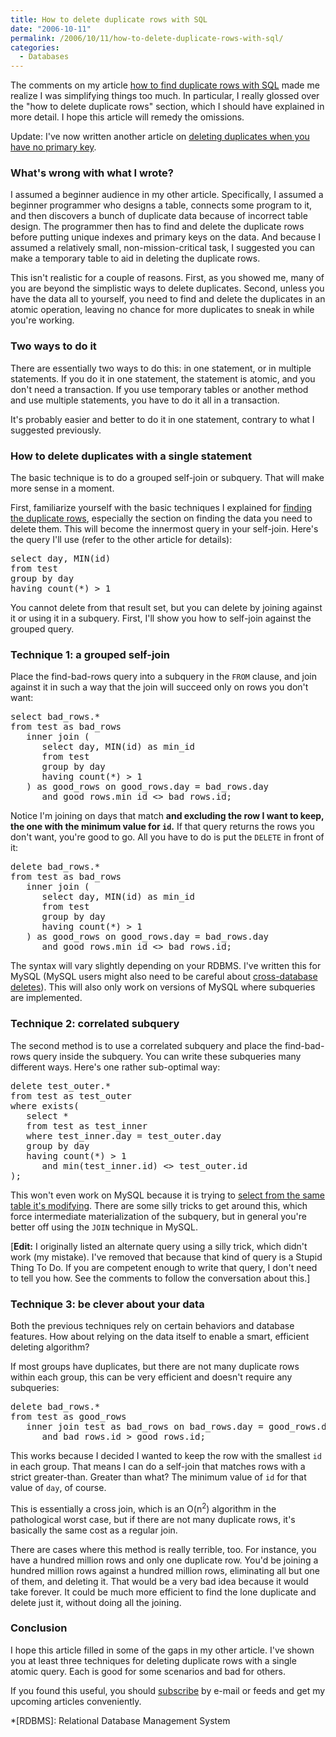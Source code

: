 ```yaml
---
title: How to delete duplicate rows with SQL
date: "2006-10-11"
permalink: /2006/10/11/how-to-delete-duplicate-rows-with-sql/
categories:
  - Databases
---
```

The comments on my article [how to find duplicate rows with SQL][1] made me realize I was simplifying things too much. In particular, I really glossed over the "how to delete duplicate rows" section, which I should have explained in more detail. I hope this article will remedy the omissions.

Update: I've now written another article on [deleting duplicates when you have no primary key][2].

### What's wrong with what I wrote?

I assumed a beginner audience in my other article. Specifically, I assumed a beginner programmer who designs a table, connects some program to it, and then discovers a bunch of duplicate data because of incorrect table design. The programmer then has to find and delete the duplicate rows before putting unique indexes and primary keys on the data. And because I assumed a relatively small, non-mission-critical task, I suggested you can make a temporary table to aid in deleting the duplicate rows.

This isn't realistic for a couple of reasons. First, as you showed me, many of you are beyond the simplistic ways to delete duplicates. Second, unless you have the data all to yourself, you need to find and delete the duplicates in an atomic operation, leaving no chance for more duplicates to sneak in while you're working.

### Two ways to do it

There are essentially two ways to do this: in one statement, or in multiple statements. If you do it in one statement, the statement is atomic, and you don't need a transaction. If you use temporary tables or another method and use multiple statements, you have to do it all in a transaction.

It's probably easier and better to do it in one statement, contrary to what I suggested previously.

### How to delete duplicates with a single statement

The basic technique is to do a grouped self-join or subquery. That will make more sense in a moment.

First, familiarize yourself with the basic techniques I explained for [finding the duplicate rows][3], especially the section on finding the data you need to delete them. This will become the innermost query in your self-join. Here's the query I'll use (refer to the other article for details):

<pre>select day, MIN(id)
from test
group by day
having count(*) &gt; 1</pre>

You cannot delete from that result set, but you can delete by joining against it or using it in a subquery. First, I'll show you how to self-join against the grouped query.

### Technique 1: a grouped self-join

Place the find-bad-rows query into a subquery in the `FROM` clause, and join against it in such a way that the join will succeed only on rows you don't want:

<pre>select bad_rows.*
from test as bad_rows
   inner join (
      select day, MIN(id) as min_id
      from test
      group by day
      having count(*) &gt; 1
   ) as good_rows on good_rows.day = bad_rows.day
      and good_rows.min_id &lt;&gt; bad_rows.id;</pre>

Notice I'm joining on days that match **and excluding the row I want to keep, the one with the minimum value for `id`.** If that query returns the rows you don't want, you're good to go. All you have to do is put the `DELETE` in front of it:

<pre>delete bad_rows.*
from test as bad_rows
   inner join (
      select day, MIN(id) as min_id
      from test
      group by day
      having count(*) &gt; 1
   ) as good_rows on good_rows.day = bad_rows.day
      and good_rows.min_id &lt;&gt; bad_rows.id;</pre>

The syntax will vary slightly depending on your RDBMS. I've written this for MySQL (MySQL users might also need to be careful about [cross-database deletes][4]). This will also only work on versions of MySQL where subqueries are implemented.

### Technique 2: correlated subquery

The second method is to use a correlated subquery and place the find-bad-rows query inside the subquery. You can write these subqueries many different ways. Here's one rather sub-optimal way:

<pre>delete test_outer.*
from test as test_outer
where exists(
   select *
   from test as test_inner
   where test_inner.day = test_outer.day
   group by day
   having count(*) &gt; 1
      and min(test_inner.id) &lt;&gt; test_outer.id
);</pre>

This won't even work on MySQL because it is trying to [select from the same table it's modifying][5]. There are some silly tricks to get around this, which force intermediate materialization of the subquery, but in general you're better off using the `JOIN` technique in MySQL.

[**Edit:** I originally listed an alternate query using a silly trick, which didn't work (my mistake). I've removed that because that kind of query is a Stupid Thing To Do. If you are competent enough to write that query, I don't need to tell you how. See the comments to follow the conversation about this.]

### Technique 3: be clever about your data

Both the previous techniques rely on certain behaviors and database features. How about relying on the data itself to enable a smart, efficient deleting algorithm?

If most groups have duplicates, but there are not many duplicate rows within each group, this can be very efficient and doesn't require any subqueries:

<pre>delete bad_rows.*
from test as good_rows
   inner join test as bad_rows on bad_rows.day = good_rows.day
      and bad_rows.id &gt; good_rows.id;</pre>

This works because I decided I wanted to keep the row with the smallest `id` in each group. That means I can do a self-join that matches rows with a strict greater-than. Greater than what? The minimum value of `id` for that value of `day`, of course.

This is essentially a cross join, which is an O(n<sup>2</sup>) algorithm in the pathological worst case, but if there are not many duplicate rows, it's basically the same cost as a regular join.

There are cases where this method is really terrible, too. For instance, you have a hundred million rows and only one duplicate row. You'd be joining a hundred million rows against a hundred million rows, eliminating all but one of them, and deleting it. That would be a very bad idea because it would take forever. It could be much more efficient to find the lone duplicate and delete just it, without doing all the joining.

### Conclusion

I hope this article filled in some of the gaps in my other article. I've shown you at least three techniques for deleting duplicate rows with a single atomic query. Each is good for some scenarios and bad for others.

If you found this useful, you should [subscribe][6] by e-mail or feeds and get my upcoming articles conveniently.

 [1]: http://www.xaprb.com/blog/2006/10/09/how-to-find-duplicate-rows-with-sql/
 [2]: /blog/2007/02/06/how-to-delete-duplicate-rows-with-sql-part-2/
 [3]: /blog/2006/10/09/how-to-find-duplicate-rows-with-sql/
 [4]: /blog/2006/08/07/how-to-write-multi-table-cross-database-deletes-with-aliases-in-mysql/
 [5]: /blog/2006/06/23/how-to-select-from-an-update-target-in-mysql/
 [6]: /blog/subscribe/

 *[RDBMS]: Relational Database Management System
